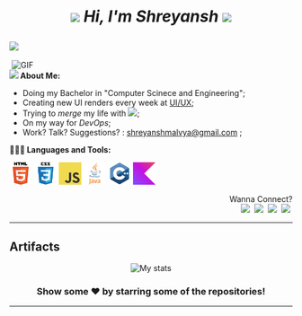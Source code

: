 <h1>
  <p align="center">
    <i
      ><img
        src="https://emojis.slackmojis.com/emojis/images/1547582922/5197/party_blob.gif?1547582922"
        width="30px"
      />
      Hi, I'm Shreyansh
      <img
        src="https://emojis.slackmojis.com/emojis/images/1547582922/5197/party_blob.gif?1547582922"
        width="30px"
      />
    </i>
  </p>
</h1>
<p align ="left">
  <img src="https://readme-typing-svg.herokuapp.com?color=2ABD90&lines=Open+source+enthusiast+%E2%9D%A4%EF%B8%8F;Web+Developer+;UI-UX+Designer+%F0%9F%91%BB">
</p>
<img align="right" alt="GIF" src="[Screenshot_20230302_125130.jpg](https://media.giphy.com/media/2IudUHdI075HL02Pkk/giphy.gif)"  width="500" height="auto" />

**<img src="https://emojis.slackmojis.com/emojis/images/1600706728/10521/meow_code.gif?1600706728" width="20px"> About Me:**

- Doing my Bachelor in "Computer Scinece and Engineering";
- Creating new UI renders every week at [UI/UX](https://github.com/shr3yy/UI-UX); 
- Trying to <i>merge</i> my life with <img
        src="https://upload.wikimedia.org/wikipedia/commons/3/3f/Git_icon.svg"
        width="20px"
      />;
- On my way for *DevOps*;
- Work? Talk? Suggestions? : shreyanshmalvya@gmail.com ;

**👨🏻‍💻 Languages and Tools:**  

<code><img height="40" src="https://raw.githubusercontent.com/github/explore/80688e429a7d4ef2fca1e82350fe8e3517d3494d/topics/html/html.png"></code>
<code><img height="40" src="https://raw.githubusercontent.com/github/explore/80688e429a7d4ef2fca1e82350fe8e3517d3494d/topics/css/css.png"></code>
<code><img height="40" src="https://raw.githubusercontent.com/github/explore/80688e429a7d4ef2fca1e82350fe8e3517d3494d/topics/javascript/javascript.png"></code>
<code><img height="40" src="https://raw.githubusercontent.com/github/explore/80688e429a7d4ef2fca1e82350fe8e3517d3494d/topics/java/java.png"></code>
<code><img height="40" src="https://raw.githubusercontent.com/github/explore/80688e429a7d4ef2fca1e82350fe8e3517d3494d/topics/cpp/cpp.png"></code>
<code><img height="40" src="https://raw.githubusercontent.com/github/explore/80688e429a7d4ef2fca1e82350fe8e3517d3494d/topics/kotlin/kotlin.png"></code>
 
 <p align = "right"> Wanna Connect? <br>
  <a href="https://dribbble.com/shr3yy"><img height="30" src="https://github.com/shr3yy/shr3yy/blob/main/assets/dribbble.png"></a>&nbsp;
  <a href="https://www.linkedin.com/in/shr3yy/"><img height="30" src="https://github.com/shr3yy/shr3yy/blob/main/assets/linkedin.png"></a>&nbsp;
  <a href="https://www.instagram.com/shreyanshmalvya/"><img height="30" src="https://github.com/shr3yy/shr3yy/blob/main/assets/instagram.png"></a>&nbsp;
  <a href="https://open.spotify.com/user/h1mc01zkxb1qy76ziqozb6h81"><img height="30" src="https://github.com/shr3yy/shr3yy/blob/main/assets/spotify.png"></a>&nbsp;
</p>

---
## Artifacts
<div align=center>

<!-- [![ReadMe Card](https://github-readme-stats.vercel.app/api/pin/?username=shreyanshmalvya&repo=UI-UX&theme=tokyonight)](https://github.com/shreyanshmalvya/UI-UX)
  &nbsp;&nbsp;
[![ReadMe Card](https://github-readme-stats.vercel.app/api/pin/?username=shreyanshmalvya&repo=caprice&theme=tokyonight)](https://github.com/shreyanshmalvya/Caprice) -->
![My stats](https://github-readme-stats.vercel.app/api?username=shreyanshmalvya&show_icons=true&theme=tokyonight)


</div>

<div align="center">

### Show some ❤️ by starring some of the repositories!
</div>

---

